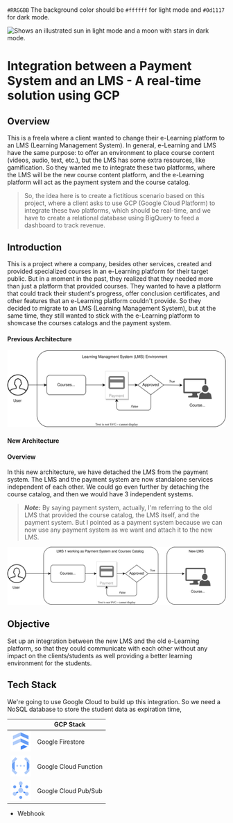 # 
`#RRGGBB` The background color should be `#ffffff` for light mode and `#0d1117` for dark mode.


  <img alt="Shows an illustrated sun in light mode and a moon with stars in dark mode." src="https://user-images.githubusercontent.com/25423296/163456779-a8556205-d0a5-45e2-ac17-42d089e3c3f8.png">

# **Integration between a Payment System and an LMS - A real-time solution using GCP**

## **Overview**
This is a freela where a client wanted to change their e-Learning platform to an LMS (Learning Management System). In general, e-Learning and LMS have the same purpose: to offer an environment to place course content (videos, audio, text, etc.), but the LMS has some extra resources, like gamification. So they wanted me to integrate these two platforms, where the LMS will be the new course content platform, and the e-Learning platform will act as the payment system and the course catalog.

> So, the idea here is to create a fictitious scenario based on this project, where a client asks to use GCP (Google Cloud Platform) to integrate these two platforms, which should be real-time, and we have to create a relational database using BigQuery to feed a dashboard to track revenue.




## **Introduction**
This is a project where a company, besides other services, created and provided specialized courses in an e-Learning platform for their target public. But in a moment in the past, they realized that they needed more than just a platform that provided courses. They wanted to have a platform that could track their student's progress, offer conclusion certificates, and other features that an e-Learning platform couldn't provide. So they decided to migrate to an LMS (Learning Management System), but at the same time, they still wanted to stick with the e-Learning platform to showcase the courses catalogs and the payment system.

#### **Previous Architecture**
<picture>
<img src="./img/architecture_1.drawio.svg">
</picture>

#### **New Architecture**

#### **Overview**
In this new architecture, we have detached the LMS from the payment system. The LMS and the payment system are now standalone services independent of each other. We could go even further by detaching the course catalog, and then we would have 3 independent systems. 

> **_Note:_** By saying payment system, actually, I'm referring to the old LMS that provided the course catalog, the LMS itself, and the payment system. But I pointed as a payment system because we can now use any payment system as we want and attach it to the new LMS.

[![](./img/architecture_2.drawio.svg)](#New-Architecture)


## **Objective**
Set up an integration between the new LMS and the old e-Learning platform, so that they could communicate with each other without any impact on the clients/students as well providing a better learning environment for the students.

## **Tech Stack**
We're going to use Google Cloud to build up this integration. So we need a NoSQL database to store the student data as expiration time, 

|  | GCP Stack  | 
| --- | --- |
| [![](./img/firestore.svg)](#New-Architecture) | Google Firestore |
| [![](./img/cloud_functions.svg)](#New-Architecture) | Google Cloud Function |
| [![](./img/pubsub.svg)](#New-Architecture) | Google Cloud Pub/Sub |


- Webhook
